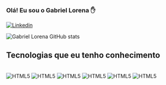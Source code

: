 
### Olá! Eu sou o Gabriel Lorena ✋

[![Linkedin](https://img.shields.io/badge/LinkedIn-0077B5?style=for-the-badge&logo=linkedin&logoColor=white)](linkedin.com/in/gabriellorena/)

![Gabriel Lorena GitHub stats](https://github-readme-stats.vercel.app/api?username=gabriellorena&show_icons=true&theme=dracula)

## Tecnologias que eu tenho conhecimento

<div style ="display: incline_block"><br/> 
<img align="center" alt="HTML5" src="https://img.shields.io/badge/HTML5-E34F26?style=for-the-badge&logo=html5&logoColor=white">
<img align="center" alt="HTML5" src="https://img.shields.io/badge/CSS3-1572B6?style=for-the-badge&logo=css3&logoColor=white">
<img align="center" alt="HTML5" src="https://img.shields.io/badge/JavaScript-F7DF1E?style=for-the-badge&logo=javascript&logoColor=black">
<img align="center" alt="HTML5" src="https://img.shields.io/badge/Java-ED8B00?style=for-the-badge&logo=openjdk&logoColor=whitee">
<img align="center" alt="HTML5" src="https://img.shields.io/badge/C-00599C?style=for-the-badge&logo=c&logoColor=white">
<img align="center" alt="HTML5" src="https://img.shields.io/badge/C%23-239120?style=for-the-badge&logo=c-sharp&logoColor=white">
</div>
